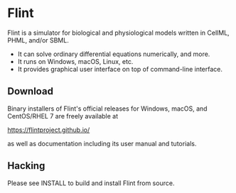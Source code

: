 Flint
=====

Flint is a simulator for biological and physiological models written in
CellML, PHML, and/or SBML.

* It can solve ordinary differential equations numerically, and more.
* It runs on Windows, macOS, Linux, etc.
* It provides graphical user interface on top of command-line interface.

Download
--------

Binary installers of Flint's official releases for Windows, macOS, and
CentOS/RHEL 7 are freely available at

https://flintproject.github.io/

as well as documentation including its user manual and tutorials.

Hacking
-------

Please see INSTALL to build and install Flint from source.
